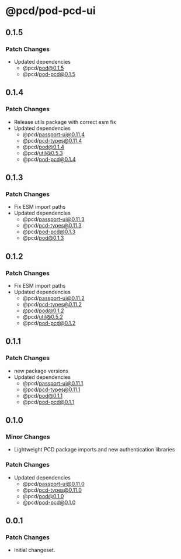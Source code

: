 # @pcd/pod-pcd-ui

## 0.1.5

### Patch Changes

- Updated dependencies
  - @pcd/pod@0.1.5
  - @pcd/pod-pcd@0.1.5

## 0.1.4

### Patch Changes

- Release utils package with correct esm fix
- Updated dependencies
  - @pcd/passport-ui@0.11.4
  - @pcd/pcd-types@0.11.4
  - @pcd/pod@0.1.4
  - @pcd/util@0.5.3
  - @pcd/pod-pcd@0.1.4

## 0.1.3

### Patch Changes

- Fix ESM import paths
- Updated dependencies
  - @pcd/passport-ui@0.11.3
  - @pcd/pcd-types@0.11.3
  - @pcd/pod-pcd@0.1.3
  - @pcd/pod@0.1.3

## 0.1.2

### Patch Changes

- Fix ESM import paths
- Updated dependencies
  - @pcd/passport-ui@0.11.2
  - @pcd/pcd-types@0.11.2
  - @pcd/pod@0.1.2
  - @pcd/util@0.5.2
  - @pcd/pod-pcd@0.1.2

## 0.1.1

### Patch Changes

- new package versions
- Updated dependencies
  - @pcd/passport-ui@0.11.1
  - @pcd/pcd-types@0.11.1
  - @pcd/pod@0.1.1
  - @pcd/pod-pcd@0.1.1

## 0.1.0

### Minor Changes

- Lightweight PCD package imports and new authentication libraries

### Patch Changes

- Updated dependencies
  - @pcd/passport-ui@0.11.0
  - @pcd/pcd-types@0.11.0
  - @pcd/pod@0.1.0
  - @pcd/pod-pcd@0.1.0

## 0.0.1

### Patch Changes

- Initial changeset.
